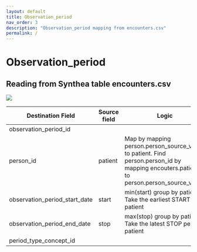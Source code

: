 ```yaml
---
layout: default
title: Observation_period
nav_order: 3
description: "Observation_period mapping from encounters.csv"
permalink: /
---
```


# Observation_period

## Reading from Synthea table encounters.csv

![](syntheaETL_files/image10.png)

| Destination Field | Source field | Logic | Comment field |
| --- | --- | --- | --- |
| observation_period_id |  |  |  |
| person_id | patient | Map by mapping person.person_source_value to patient.  Find person.person_id by mapping encouters.patient to person.person_source_value. |  |
| observation_period_start_date | start | min(start) group by patient  Take the earliest START per patient |  |
| observation_period_end_date | stop | max(stop) group by patient  Take the latest STOP per patient |  |
| period_type_concept_id |  |  |  |
